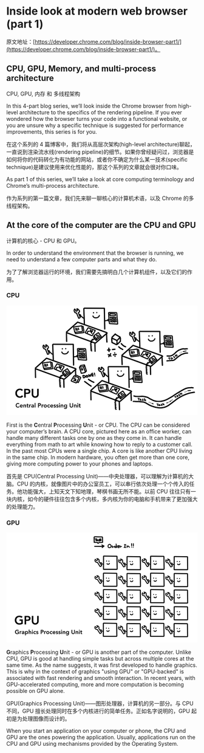 # Inside look at modern web browser (part 1)

原文地址：[https://developer.chrome.com/blog/inside-browser-part1/](https://developer.chrome.com/blog/inside-browser-part1/)。

## CPU, GPU, Memory, and multi-process architecture

CPU, GPU, 内存 和 多线程架构

In this 4-part blog series, we’ll look inside the Chrome browser from high-level architecture to the specifics of the rendering pipeline. If you ever wondered how the browser turns your code into a functional website, or you are unsure why a specific technique is suggested for performance improvements, this series is for you.

在这个系列的 4 篇博客中，我们将从高层次架构(high-level architecture)聊起，一直说到渲染流水线(rendering pipeline)的细节。如果你曾经疑问过，浏览器是如何将你的代码转化为有功能的网站，或者你不确定为什么某一技术(specific technique)是建议使用来优化性能的，那这个系列的文章就会很对你口味。

As part 1 of this series, we’ll take a look at core computing terminology and Chrome’s multi-process architecture.

作为系列的第一篇文章，我们先来聊一聊核心的计算机术语，以及 Chrome 的多线程架构。

## At the core of the computer are the CPU and GPU

计算机的核心 - CPU 和 GPU。

In order to understand the environment that the browser is running, we need to understand a few computer parts and what they do.

为了了解浏览器运行的环境，我们需要先搞明白几个计算机组件，以及它们的作用。

### CPU

![CPU](./cpu.png)

First is the **C**entral **P**rocessing **U**nit - or CPU. The CPU can be considered your computer’s brain. A CPU core, pictured here as an office worker, can handle many different tasks one by one as they come in. It can handle everything from math to art while knowing how to reply to a customer call. In the past most CPUs were a single chip. A core is like another CPU living in the same chip. In modern hardware, you often get more than one core, giving more computing power to your phones and laptops.

首先是 CPU(Central Processing Unit)——中央处理器，可以理解为计算机的大脑。CPU 的内核，就像图片中的办公室员工，可以串行依次处理一个个传入的任务。他功能强大，上知天文下知地理，琴棋书画无所不能。以前 CPU 往往只有一块内核，如今的硬件往往包含多个内核，多内核为你的电脑和手机带来了更加强大的处理能力。

### GPU

![GPU](./gpu.png)

**G**raphics **P**rocessing **U**nit - or GPU is another part of the computer. Unlike CPU, GPU is good at handling simple tasks but across multiple cores at the same time. As the name suggests, it was first developed to handle graphics. This is why in the context of graphics "using GPU" or "GPU-backed" is associated with fast rendering and smooth interaction. In recent years, with GPU-accelerated computing, more and more computation is becoming possible on GPU alone.

GPU(Graphics Processing Unit)——图形处理器，计算机的另一部分。与 CPU 不同，GPU 擅长处理同时在多个内核进行的简单任务。正如名字说明的，GPU 起初是为处理图像而设计的。

When you start an application on your computer or phone, the CPU and GPU are the ones powering the application. Usually, applications run on the CPU and GPU using mechanisms provided by the Operating System.

